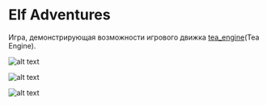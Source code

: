# Elf Adventures
Игра, демонстрирующая возможности игрового движка [tea_engine](Tea Engine).

![alt text][menu]

![alt text][game 1]

![alt text][game 2]

[tea_engine]: https://github.com/ar-chrn/tea_engine
[menu]: https://i.ibb.co/R9Rjr3W/Screenshot-2020-06-18-at-15-03-44.png "Меню"
[game 1]: https://i.ibb.co/0MrHkzC/Screenshot-2020-06-18-at-15-04-48.png "Игра"
[game 2]: https://i.ibb.co/vYf4MM7/Screenshot-2020-06-18-at-15-04-32.png "Игра"
